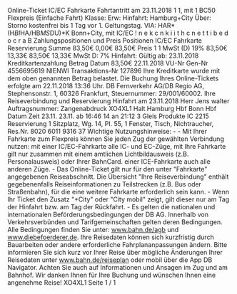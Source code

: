 Online-Ticket IC/EC Fahrkarte Fahrtantritt am 23.11.2018 1 1, mit 1 BC50 Flexpreis (Einfache Fahrt) Klasse: Erw: Hinfahrt: Hamburg+City Über: Storno kostenfrei bis 1 Tag vor 1. Geltungstag. VIA: HAR*(H*BI*HA/HB*MS*DU)*K Bonn+City, mit IC/EC ! n e k c n k i i t h c n e t t i b e d o c r a B Zahlungspositionen und Preis Positionen IC/EC Fahrkarte Reservierung Summe 83,50€ 0,00€ 83,50€ Preis 1 1 MwSt (D) 19% 83,50€ 13,33€ 83,50€ 13,33€ MwSt D: 7% Hinfahrt: Gültig ab: 23.11.2018 Kreditkartenzahlung Betrag Datum 83,50€ 22.11.2018 VU-Nr Gen-Nr 4556695619 NIENWI Transaktions-Nr 127896 Ihre Kreditkarte wurde mit dem oben genannten Betrag belastet. Die Buchung Ihres Online-Tickets erfolgte am 22.11.2018 13:36 Uhr. DB Fernverkehr AG/DB Regio AG, Stephensonstr. 1, 60326 Frankfurt, Steuernummer: 29/001/60002. Ihre Reiseverbindung und Reservierung Hinfahrt am 23.11.2018 Herr Jens walter Auftragsnummer: Zangenabdruck XO4XL1 Halt Hamburg Hbf Bonn Hbf Datum Zeit 23.11. 23.11. ab 16:46 14 an 21:12 3 Gleis Produkte IC 2215 Reservierung 1 Sitzplatz, Wg. 14, Pl. 55, 1 Fenster, Tisch, Nichtraucher, Res.Nr. 8020 6011 9316 37 Wichtige Nutzungshinweise: - - Mit Ihrer Fahrkarte zum Flexpreis können Sie jeden Zug der gewählten Verbindung nutzen: mit einer IC/EC-Fahrkarte alle IC- und EC-Züge, mit Ihre Fahrkarte gilt nur zusammen mit einem amtlichen Lichtbildausweis (z.B. Personalausweis) oder Ihrer BahnCard. einer ICE-Fahrkarte auch alle anderen Züge. - Das Online-Ticket gilt nur für den unter "Fahrkarte" angegebenen Reiseabschnitt. Die Übersicht "Ihre Reiseverbindung" enthält gegebenenfalls Reiseinformationen zu Teilstrecken (z.B. Bus oder Straßenbahn), für die eine weitere Fahrkarte erforderlich sein kann. - Wenn Ihr Ticket den Zusatz "+City" oder "City mobil" zeigt, gilt dieser nur am Tag der Hinfahrt bzw. am Tag der Rückfahrt. - Es gelten die nationalen und internationalen Beförderungsbedingungen der DB AG. Innerhalb von Verkehrsverbünden und Tarifgemeinschaften gelten deren Bedingungen. Alle Bedingungen finden Sie unter: www.bahn.de/agb und www.diebefoerderer.de. Ihre Reisedaten können sich kurzfristig durch Bauarbeiten oder andere erforderliche Fahrplananpassungen ändern. Bitte informieren Sie sich kurz vor Ihrer Reise über mögliche Änderungen Ihrer Reisedaten unter www.bahn.de/reiseplan oder mobil über die App DB Navigator. Achten Sie auch auf Informationen und Ansagen im Zug und am Bahnhof. Wir danken Ihnen für Ihre Buchung und wünschen Ihnen eine angenehme Reise! XO4XL1 Seite 1 / 1